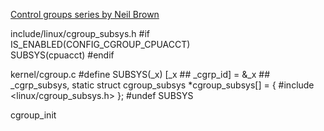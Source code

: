 


[Control groups series by Neil Brown](https://lwn.net/Articles/604609/)


include/linux/cgroup_subsys.h
#if IS_ENABLED(CONFIG_CGROUP_CPUACCT)             
SUBSYS(cpuacct)
#endif 

kernel/cgroup.c
#define SUBSYS(_x) [_x ## _cgrp_id] = &_x ## _cgrp_subsys,
static struct cgroup_subsys *cgroup_subsys[] = {
#include <linux/cgroup_subsys.h>
};
#undef SUBSYS

cgroup_init
